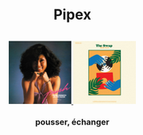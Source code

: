 <div align="center">
  <h1>Pipex</h1>
</div>

<div align="center">
  <br>
  <a href=https://open.spotify.com/album/5CXBCsYUVcbeFHisHsBfnA> <img src=https://github.com/barondugroove/push_swap/blob/main/srcs/push.jpeg width="25%">
  </a> </img>
  <a href=https://open.spotify.com/album/3QMXn3sJPdERrf5dJWawft> <img src=https://github.com/barondugroove/push_swap/blob/main/srcs/swap2.jpeg width="25%">
  </a> </img>
  <h3>pousser, échanger</h3>
</div>
